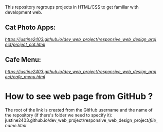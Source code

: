 This repository regroups projects in HTML/CSS to get familiar with development web.

## Cat Photo Apps: 
*https://justine2403.github.io/dev_web_project/responsive_web_design_project/project_cat.html*

## Cafe Menu:
*https://justine2403.github.io/dev_web_project/responsive_web_design_project/cafe_menu.html*

# How to see web page from GitHub ?
The root of the link is created from the GitHub username and the name of the repository (if there's folder we need to specify it):
justine2403.github.io/dev_web_project/responsive_web_design_project/*file_name.html*

